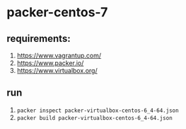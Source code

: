 # packer-centos-7

## requirements:
1. https://www.vagrantup.com/ 
2. https://www.packer.io/
3. https://www.virtualbox.org/

## run

1. `packer inspect packer-virtualbox-centos-6_4-64.json`
1. `packer build packer-virtualbox-centos-6_4-64.json` 

